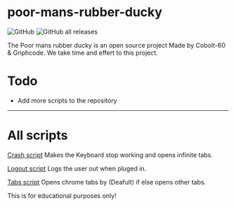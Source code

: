 # poor-mans-rubber-ducky
![GitHub](https://img.shields.io/github/license/Cobolt-60/poor-mans-rubber-ducky-?logo=git&style=flat-square) ![GitHub all releases](https://img.shields.io/github/downloads/Cobolt-60/poor-mans-rubber-ducky-/total?logo=Github&style=flat-square)

The Poor mans rubber ducky is an open source project Made by Cobolt-60 & Griphcode. We take time and effert to this project.

# Todo
- Add more scripts to the repository

--------------------

# All scripts
[Crash script](https://github.com/Cobolt-60/poor-mans-rubber-ducky-/crash.c) Makes the Keyboard stop working and opens infinite tabs.

[Logout script](https://github.com/Cobolt-60/poor-mans-rubber-ducky-/logout.c) Logs the user out when pluged in.

[Tabs script](https://github.com/Cobolt-60/poor-mans-rubber-ducky-/) Opens chrome tabs by (Deafult) if else opens other tabs.






This is for educational purposes only!
